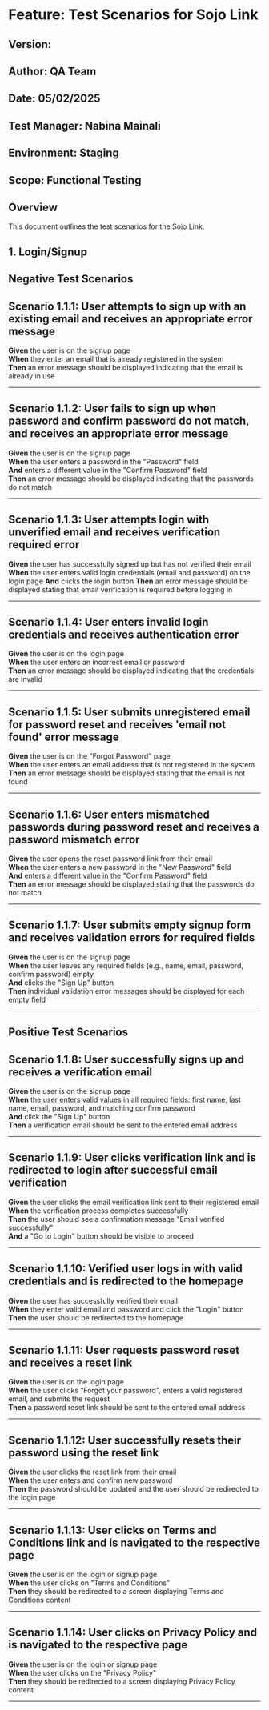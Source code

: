 # Feature: Test Scenarios for Sojo Link

## Version:
## Author: QA Team
## Date: 05/02/2025
## Test Manager: Nabina Mainali
## Environment: Staging
## Scope: Functional Testing

## Overview  
This document outlines the test scenarios for the Sojo Link.  

## 1. Login/Signup

## Negative Test Scenarios

## **Scenario 1.1.1: User attempts to sign up with an existing email and receives an appropriate error message**
**Given** the user is on the signup page  
**When** they enter an email that is already registered in the system  
**Then** an error message should be displayed indicating that the email is already in use

---

## **Scenario 1.1.2: User fails to sign up when password and confirm password do not match, and receives an appropriate error message**
**Given** the user is on the signup page  
**When** the user enters a password in the "Password" field  
**And** enters a different value in the "Confirm Password" field  
**Then** an error message should be displayed indicating that the passwords do not match

---

## **Scenario 1.1.3: User attempts login with unverified email and receives verification required error**
**Given** the user has successfully signed up but has not verified their email  
**When** the user enters valid login credentials (email and password) on the login page
**And** clicks the login button
**Then** an error message should be displayed stating that email verification is required before logging in

---

## **Scenario 1.1.4: User enters invalid login credentials and receives authentication error**
**Given** the user is on the login page  
**When** the user enters an incorrect email or password  
**Then** an error message should be displayed indicating that the credentials are invalid

---

## **Scenario 1.1.5: User submits unregistered email for password reset and receives 'email not found' error message**
**Given** the user is on the "Forgot Password" page  
**When** the user enters an email address that is not registered in the system  
**Then** an error message should be displayed stating that the email is not found

---

## **Scenario 1.1.6: User enters mismatched passwords during password reset and receives a password mismatch error**
**Given** the user opens the reset password link from their email  
**When** the user enters a new password in the "New Password" field  
**And** enters a different value in the "Confirm Password" field  
**Then** an error message should be displayed stating that the passwords do not match

---

## **Scenario 1.1.7: User submits empty signup form and receives validation errors for required fields**
**Given** the user is on the signup page  
**When** the user leaves any required fields (e.g., name, email, password, confirm password) empty  
**And** clicks the "Sign Up" button  
**Then** individual validation error messages should be displayed for each empty field

---

## Positive Test Scenarios

## **Scenario 1.1.8: User successfully signs up and receives a verification email**
**Given** the user is on the signup page  
**When** the user enters valid values in all required fields: first name, last name, email, password, and matching confirm password  
**And** click the "Sign Up" button  
**Then** a verification email should be sent to the entered email address

---

## **Scenario 1.1.9: User clicks verification link and is redirected to login after successful email verification**
**Given** the user clicks the email verification link sent to their registered email  
**When** the verification process completes successfully  
**Then** the user should see a confirmation message "Email verified successfully"  
**And** a "Go to Login" button should be visible to proceed

---

## **Scenario 1.1.10: Verified user logs in with valid credentials and is redirected to the homepage**
**Given** the user has successfully verified their email  
**When** they enter valid email and password and click the "Login" button  
**Then** the user should be redirected to the homepage

---

## **Scenario 1.1.11: User requests password reset and receives a reset link**
**Given** the user is on the login page  
**When** the user clicks “Forgot your password”, enters a valid registered email, and submits the request  
**Then** a password reset link should be sent to the entered email address

---

## **Scenario 1.1.12: User successfully resets their password using the reset link**
**Given** the user clicks the reset link from their email  
**When** the user enters and confirm new password  
**Then** the password should be updated and the user should be redirected to the login page

---

## **Scenario 1.1.13: User clicks on Terms and Conditions link and is navigated to the respective page**
**Given** the user is on the login or signup page  
**When** the user clicks on "Terms and Conditions"  
**Then** they should be redirected to a screen displaying Terms and Conditions content

---

## **Scenario 1.1.14: User clicks on Privacy Policy and is navigated to the respective page**
**Given** the user is on the login or signup page  
**When** the user clicks on the "Privacy Policy"  
**Then** they should be redirected to a screen displaying Privacy Policy content

---